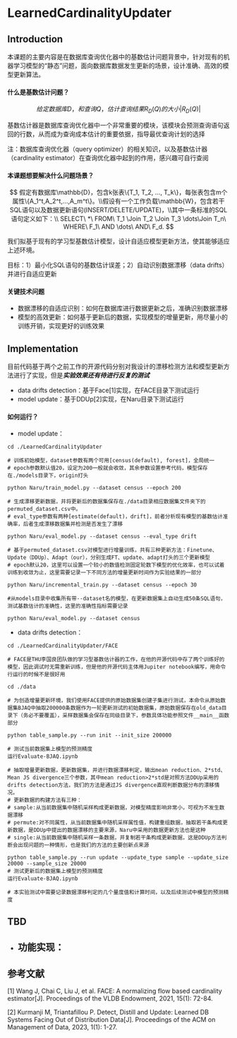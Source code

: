 # LearnedCardinalityUpdater

## Introduction

本课题的主要内容是在数据库查询优化器中的基数估计问题背景中，针对现有的机器学习模型的“静态”问题，面向数据库数据发生更新的场景，设计准确、高效的模型更新算法。

#### 什么是基数估计问题？

$$
给定数据库D，和查询Q，估计查询结果R_D(Q)的大小|R_D(Q)|
$$

基数估计器是数据库查询优化器中一个非常重要的模块，该模块会预测查询语句返回的行数，从而成为查询成本估计的重要依据，指导最优查询计划的选择

注：数据库查询优化器（query optimizer）的相关知识，以及基数估计器（cardinality estimator）在查询优化器中起到的作用，感兴趣可自行查阅

#### 本课题想要解决什么问题场景？

$$
假定有数据库\mathbb{D}，包含k张表\{T_1, T_2, …, T_k\}，每张表包含m个属性\{A_1^t,A_2^t,…,A_m^t\}。\\假设有一个工作负载\mathbb{W}，包含若干SQL语句以及数据更新语句(INSERT/DELETE/UPDATE)，\\其中一条标准的SQL语句定义如下：\\
SELECT\ *\ FROM\ T_1 \Join T_2 \Join T_3 \dots\Join T_n\ WHERE\ F_1\ AND \dots\ AND\ F_d.
$$

我们拟基于现有的学习型基数估计模型，设计自适应模型更新方法，使其能够适应上述环境。

目标：1）最小化SQL语句的基数估计误差；2）自动识别数据漂移（data drifts）并进行自适应更新

#### 关键技术问题

- 数据漂移的自适应识别：如何在数据库进行数据更新之后，准确识别数据漂移
- 模型的高效更新：如何基于更新后的数据，实现模型的增量更新，用尽量小的训练开销，实现更好的训练效果

## Implementation

目前代码基于两个之前工作的开源代码分别对我设计的漂移检测方法和模型更新方法进行了实现，但是***实验效果还有待进行反复的测试***

- data drifts detection：基于Face[1]实现，在FACE目录下测试运行
- model update：基于DDUp[2]实现，在Naru目录下测试运行

#### 如何运行？

- model update：

```shell
cd ./LearnedCardinalityUpdater

# 训练初始模型，dataset参数有两个可用[census(default), forest]，全局统一
# epoch参数默认值20，设定为200一般就会收敛，其余参数设置参考代码，模型保存在./models目录下，origin打头

python Naru/train_model.py --dataset census --epoch 200

# 生成漂移更新数据，并将更新后的数据集保存在./data目录相应数据集文件夹下的permuted_dataset.csv中。
# eval_type参数有两种[estimate(default)，drift]，前者分析现有模型的基数估计准确率，后者生成漂移数据集并检测是否发生了漂移

python Naru/eval_model.py --dataset census --eval_type drift

# 基于permuted_dataset.csv对模型进行增量训练，共有三种更新方法：Finetune、Update（DDUp）、Adapt（our），分别生成FT、update、adapt打头的三个更新模型
# epoch默认20，这里可以设置一个较小的数值检测固定轮数下模型的优化效率，也可以试着训练到收敛为止，这里需要记录一下不同方法的增量更新时间作为实验结果的一部分

python Naru/incremental_train.py --dataset census --epoch 30

#从models目录中收集所有带--dataset名的模型，在更新数据集上自动生成50条SQL语句，测试基数估计的准确性，这里的准确性指标需要记录

python Naru/eval_model.py --dataset census
```

- data drifts detection：

```shell
cd ./LearnedCardinalityUpdater/FACE

# FACE是THU李国良团队做的学习型基数估计器的工作，在他的开源代码中存了两个训练好的模型，因此调试时无需重新训练，但是他的开源代码主体用Jupiter notebook编写，用命令行运行的时候不是很好用

cd ./data

# 为创造增量更新环境，我们使用FACE提供的原始数据集创建子集进行测试，本命令从原始数据集BJAQ中抽取200000条数据作为一轮更新测试的初始数据集，原始数据保存在old_data目录下（务必不要覆盖），采样数据集会保存在同级目录下，参数具体功能参照文件__main__函数部分

python table_sample.py --run init --init_size 200000

# 测试当前数据集上模型的预测精度
运行Evaluate-BJAQ.ipynb

# 抽取增量更新数据，更新数据集，并进行数据漂移判定，输出mean reduction、2*std、Mean JS divergence三个参数，其中mean reduction>2*std是对照方法DDUp采用的drifts detection方法，我们的方法是通过JS divergence直观判断数据分布的漂移情况。
# 更新数据的构建方法有三种：
# sample:从当前数据集中随机采样构成更新数据，对模型精度影响非常小，可视为不发生数据漂移
# permute:对不同属性，从当前数据集中随机采样属性值，构建重组数据，抽取若干条构成更新数据，是DDUp中提出的数据漂移的主要来源，Naru中采用的数据更新方法也是这种
# single:从当前数据集中随机采样一条数据，并复制若干条构成更新数据，这是DDUp方法判断会出现问题的一种情形，也是我们的方法的主要创新点来源

python table_sample.py --run update --update_type sample --update_size 20000 --sample_size 20000
# 测试更新后的数据集上模型的预测精度
运行Evaluate-BJAQ.ipynb

# 本实验测试中需要记录数据漂移判定的几个量度值和计算时间，以及后续测试中模型的预测精度

```

## TBD

- 功能实现：
  - 



## 参考文献

[1] Wang J, Chai C, Liu J, et al. FACE: A normalizing flow based cardinality estimator[J]. Proceedings of the VLDB Endowment, 2021, 15(1): 72-84.

[2] Kurmanji M, Triantafillou P. Detect, Distill and Update: Learned DB Systems Facing Out of Distribution Data[J]. Proceedings of the ACM on Management of Data, 2023, 1(1): 1-27.
